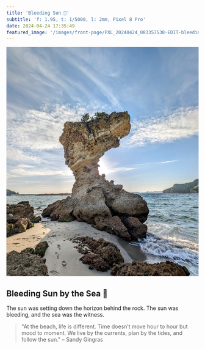 ```yaml
---
title: 'Bleeding Sun 🌊'
subtitle: 'f: 1.95, t: 1/5000, l: 2mm, Pixel 8 Pro'
date: 2024-04-24 17:35:49
featured_image: '/images/front-page/PXL_20240424_083357538-EDIT-bleeding-sun-1350x1600.jpg'
---
```



![](/images/front-page/PXL_20240424_083357538-EDIT-bleeding-sun.jpg)

## Bleeding Sun by the Sea 🌊
The sun was setting down the horizon behind the rock. The sun was bleeding, and the sea was the witness.

> "At the beach, life is different. Time doesn’t move hour to hour but mood to moment. We live by the currents, plan by the tides, and follow the sun." – Sandy Gingras

